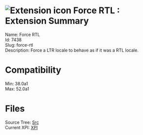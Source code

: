 # ![Extension icon](https://addons.thunderbird.net/user-media/addon_icons/7/7438-64.png?modified=1489065621) Force RTL : Extension Summary

Name: Force RTL  
Id: 7438  
Slug: force-rtl  
Description: Force a LTR locale to behave as if it was a RTL locale.
  

# Compatibility
Min: 38.0a1  
Max: 52.0a1  

# Files

Source Tree: [Src](C:/Dev/Thunderbird/ThunderKdB/xall/xOther/7438-force-rtl/src)  
Current XPI: [XPI](C:/Dev/Thunderbird/ThunderKdB/xall/xOther/7438-force-rtl/xpi)  



